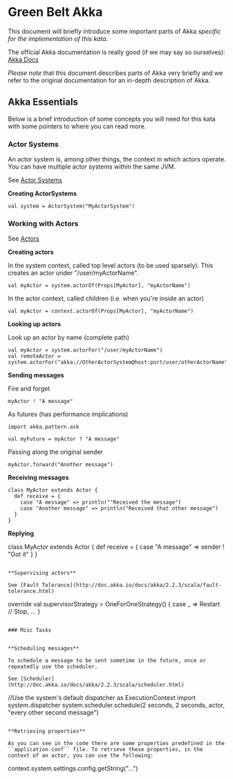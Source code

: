 # Green Belt Akka

This document will briefly introduce some important parts of Akka _specific for the implementation of this kata_.

The official Akka documentation is really good (if we may say so ourselves): [Akka Docs](http://doc.akka.io/docs/akka/2.2.3/)

_Please note_ that this document describes parts of Akka very briefly and we refer to the original documentation for an in-depth description of Akka.

## Akka Essentials

Below is a brief introduction of some concepts you will need for this kata with some pointers to where you can read more.

### Actor Systems

An actor system is, among other things, the context in which actors operate. You can have multiple actor systems within the same JVM.

See [Actor Systems](http://doc.akka.io/docs/akka/2.2.3/general/actor-systems.html)

**Creating ActorSystems**

```
val system = ActorSystem("MyActorSystem")
```

### Working with Actors

See [Actors](http://doc.akka.io/docs/akka/2.2.3/scala/actors.html)


**Creating actors**

In the system context, called top level actors (to be used sparsely). This creates an actor under "/user/myActorName".

```
val myActor = system.actorOf(Props[MyActor], "myActorName")
```

In the actor context, called children (i.e. when you're inside an actor)

```
val myActor = context.actorOf(Props[MyActor], "myActorName")
```

**Looking up actors**

Look up an actor by name (complete path)

```
val myActor = system.actorFor("/user/myActorName")
val remoteActor = system.actorFor("akka://OtherActorSystem@host:port/user/otherActorName")
```

**Sending messages**

Fire and forget

```
myActor ! "A message"
```

As futures (has performance implications)

```
import akka.pattern.ask

val myFuture = myActor ? "A message"
```

Passing along the original sender

```
myActor.forward("Another message")
```

**Receiving messages**

```
class MyActor extends Actor {
  def receive = {
	case "A message" => println(""Received the message")
	case "Another message" => println("Received that other message") 
  }
}
```

**Replying**

class MyActor extends Actor {
  def receive = {
	case "A message" => sender ! "Got it"
  }
}
```

**Supervising actors**

See [Fault Tolerance](http://doc.akka.io/docs/akka/2.2.3/scala/fault-tolerance.html)

```
override val supervisorStrategy = OneForOneStrategy() {
  case _ => Restart // Stop, ...
} 
```

### Misc Tasks


**Scheduling messages**

To schedule a message to be sent sometime in the future, once or repeatedly use the scheduler.

See [Scheduler](http://doc.akka.io/docs/akka/2.2.3/scala/scheduler.html)

```
//Use the system's default dispatcher as ExecutionContext
import system.dispatcher
system.scheduler.schedule(2 seconds, 2 seconds, actor, "every other second message")
```

**Retrieving properties**

As you can see in the code there are some properties predefined in the ``application.conf`` file. To retrieve these properties, in the context of an actor, you can use the following:

```
context.system.settings.config.getString("...")

```
  
